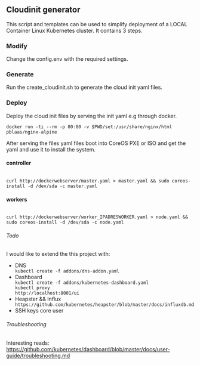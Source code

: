 ## Cloudinit generator

This script and templates can be used to simplify deployment of a LOCAL Container Linux Kubernetes cluster. It contains 3 steps.

### Modify

Change the config.env with the required settings.

### Generate

Run the create_cloudinit.sh to generate the cloud init yaml files.

### Deploy

Deploy the cloud init files by serving the init yaml e.g through docker.

<code>docker run -ti --rm -p 80:80 -v $PWD/set:/usr/share/nginx/html pblaas/nginx-alpine</code>

After serving the files yaml files boot into CoreOS PXE or ISO and get the yaml and use it to install the system.

#### controller
<code>
curl http://dockerwebserver/master.yaml > master.yaml && sudo coreos-install -d /dev/sda -c master.yaml
</code>

#### workers
<code>
curl http://dockerwebserver/worker_IPADRESWORKER.yaml > node.yaml && sudo coreos-install -d /dev/sda -c node.yaml
</code>


###### Todo
I would like to extend the this project with:
<ul>
<li>DNS</li>
<code>kubectl create -f addons/dns-addon.yaml </code>
<li>Dashboard</li>
<code>kubectl create -f addons/kubernetes-dashboard.yaml </code><br>
<code>kubectl proxy</code><br>
<code>http://localhost:8001/ui</code>
<li>Heapster && Influx</li>
<code>https://github.com/kubernetes/heapster/blob/master/docs/influxdb.md</code>
<li>SSH keys core user</li>
</ul>

###### Troubleshooting
Interesting reads:
https://github.com/kubernetes/dashboard/blob/master/docs/user-guide/troubleshooting.md
